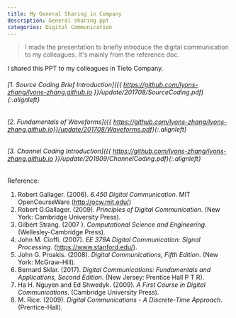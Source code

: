 ```yaml
---
title: My General Sharing in Company
description: General sharing ppt
categories: Digital Communication
---
```


>  I made the presentation to briefly introduce the digital communication to my colleagues. It's mainly from the reference doc.   
  
  
I shared this PPT to my colleagues in Tieto Company.   
   
###### [1. Source Coding Brief Introduction]({{ https://github.com/lyons-zhang/lyons-zhang.github.io }}/update/201708/SourceCoding.pdf){:.alignleft}   
   
   
###### [2. Fundamentals of Waveforms]({{ https://github.com/lyons-zhang/lyons-zhang.github.io}}/update/201708/Waveforms.pdf){:.alignleft}   
   
   
###### [3. Channel Coding Introduction]({{ https://github.com/lyons-zhang/lyons-zhang.github.io }}/update/201809/ChannelCoding.pdf){:.alignleft}   
   
   
Reference:  
1. Robert Gallager. (2006). *6.450 Digital Communication*. MIT OpenCourseWare (http://ocw.mit.edu/)
2. Robert G.Gallager. (2009). *Principles of Digital Communication*. (New York: Cambridge University Press).  
3. Gilbert Strang. (2007 ). *Computational Science and Engineering*. (Wellesley-Cambridge Press).
4. John M. Cioffi. (2007). *EE 379A Digital Communication: Signal Processing*. (https://www.stanford.edu/).
5. John G. Proakis. (2008). *Digital Communications, Fifth Edition*. (New York: McGraw-Hill).
6. Bernard Sklar. (2017). *Digital Communications: Fundamentals and Applications, Second Edition*. (New Jersey: Prentice Hall P T R).
7. Ha H. Nguyen and Ed Shwedyk. (2009). *A First Course in Digital Communications*. (Cambridge University Press).
8. M. Rice. (2009). *Digital Communications - A Discrete-Time Approach*. (Prentice-Hall).